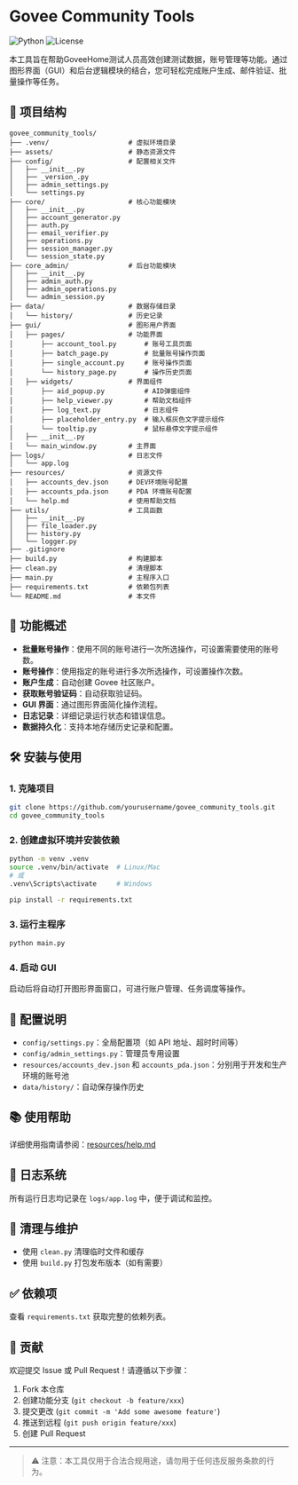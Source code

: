 # Govee Community Tools

![Python](https://img.shields.io/badge/python-3.12%2B-blue.svg)
![License](https://img.shields.io/badge/license-MIT-green.svg)

本工具旨在帮助GoveeHome测试人员高效创建测试数据，账号管理等功能。通过图形界面（GUI）和后台逻辑模块的结合，您可轻松完成账户生成、邮件验证、批量操作等任务。

## 📁 项目结构

```
govee_community_tools/
├── .venv/                    # 虚拟环境目录
├── assets/                   # 静态资源文件
├── config/                   # 配置相关文件
│   ├── __init__.py
│   ├── _version_.py
│   ├── admin_settings.py
│   └── settings.py
├── core/                     # 核心功能模块
│   ├── __init__.py
│   ├── account_generator.py
│   ├── auth.py
│   ├── email_verifier.py
│   ├── operations.py
│   ├── session_manager.py
│   └── session_state.py
├── core_admin/               # 后台功能模块
│   ├── __init__.py
│   ├── admin_auth.py
│   ├── admin_operations.py
│   └── admin_session.py
├── data/                     # 数据存储目录
│   └── history/              # 历史记录
├── gui/                      # 图形用户界面
│   ├── pages/                # 功能界面
│       ├── account_tool.py       # 账号工具页面
│       ├── batch_page.py         # 批量账号操作页面
│       ├── single_account.py     # 账号操作页面
│       └── history_page.py       # 操作历史页面
│   ├── widgets/              # 界面组件
│       ├── aid_popup.py          # AID弹窗组件
│       ├── help_viewer.py        # 帮助文档组件
│       ├── log_text.py           # 日志组件
│       ├── placeholder_entry.py  # 输入框灰色文字提示组件
│       └── tooltip.py            # 鼠标悬停文字提示组件
│   ├── __init__.py
│   └── main_window.py        # 主界面
├── logs/                     # 日志文件
│   └── app.log
├── resources/                # 资源文件
│   ├── accounts_dev.json     # DEV环境账号配置
│   ├── accounts_pda.json     # PDA 环境账号配置
│   └── help.md               # 使用帮助文档
├── utils/                    # 工具函数
│   ├── __init__.py
│   ├── file_loader.py
│   ├── history.py
│   └── logger.py
├── .gitignore
├── build.py                  # 构建脚本
├── clean.py                  # 清理脚本
├── main.py                   # 主程序入口
├── requirements.txt          # 依赖包列表
└── README.md                 # 本文件
```

## 🧩 功能概述

- **批量账号操作**：使用不同的账号进行一次所选操作，可设置需要使用的账号数。
- **账号操作**：使用指定的账号进行多次所选操作，可设置操作次数。
- **账户生成**：自动创建 Govee 社区账户。
- **获取账号验证码**：自动获取验证码。
- **GUI 界面**：通过图形界面简化操作流程。
- **日志记录**：详细记录运行状态和错误信息。
- **数据持久化**：支持本地存储历史记录和配置。

## 🛠️ 安装与使用

### 1. 克隆项目
```bash
git clone https://github.com/yourusername/govee_community_tools.git
cd govee_community_tools
```

### 2. 创建虚拟环境并安装依赖
```bash
python -m venv .venv
source .venv/bin/activate  # Linux/Mac
# 或
.venv\Scripts\activate     # Windows

pip install -r requirements.txt
```

### 3. 运行主程序
```bash
python main.py
```

### 4. 启动 GUI
启动后将自动打开图形界面窗口，可进行账户管理、任务调度等操作。

## 🔧 配置说明

- `config/settings.py`：全局配置项（如 API 地址、超时时间等）
- `config/admin_settings.py`：管理员专用设置
- `resources/accounts_dev.json` 和 `accounts_pda.json`：分别用于开发和生产环境的账号池
- `data/history/`：自动保存操作历史

## 📚 使用帮助

详细使用指南请参阅：[resources/help.md](resources/help.md)

## 📂 日志系统

所有运行日志均记录在 `logs/app.log` 中，便于调试和监控。

## 🧹 清理与维护

- 使用 `clean.py` 清理临时文件和缓存
- 使用 `build.py` 打包发布版本（如有需要）

## ✅ 依赖项

查看 `requirements.txt` 获取完整的依赖列表。


## 🤝 贡献

欢迎提交 Issue 或 Pull Request！请遵循以下步骤：
1. Fork 本仓库
2. 创建功能分支 (`git checkout -b feature/xxx`)
3. 提交更改 (`git commit -m 'Add some awesome feature'`)
4. 推送到远程 (`git push origin feature/xxx`)
5. 创建 Pull Request

---

> ⚠️ 注意：本工具仅用于合法合规用途，请勿用于任何违反服务条款的行为。

```
